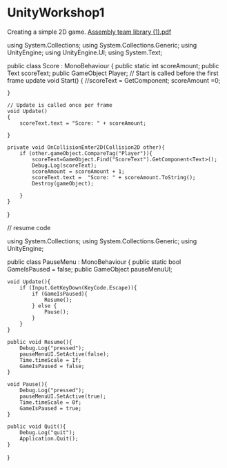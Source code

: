 # UnityWorkshop1
Creating a simple 2D game.
[Assembly team library (1).pdf](https://github.com/The-Assembly/UnityWorkshop1/files/10095770/Assembly.team.library.1.pdf)


using System.Collections;
using System.Collections.Generic;
using UnityEngine;
using UnityEngine.UI;
using System.Text;

public class Score : MonoBehaviour
{
    public static int scoreAmount;
    public Text scoreText;
     public GameObject Player;
    // Start is called before the first frame update
    void Start()
    {
        //scoreText = GetComponent<Text>;
        scoreAmount =0;
        
    }

    // Update is called once per frame
    void Update()
    {
        scoreText.text = "Score: " + scoreAmount;
        
    }

    private void OnCollisionEnter2D(Collision2D other){
        if (other.gameObject.CompareTag("Player")){
            scoreText=GameObject.Find("ScoreText").GetComponent<Text>(); 
            Debug.Log(scoreText);
            scoreAmount = scoreAmount + 1;
            scoreText.text =  "Score: " + scoreAmount.ToString();
            Destroy(gameObject);
            
        }
    }
}






// resume code

using System.Collections;
using System.Collections.Generic;
using UnityEngine;


public class PauseMenu : MonoBehaviour
{
    public static bool GameIsPaused = false;
    public GameObject pauseMenuUI;

    void Update(){
        if (Input.GetKeyDown(KeyCode.Escape)){
            if (GameIsPaused){
                Resume();
            } else {
                Pause();
            }
        }
    }

    public void Resume(){
        Debug.Log("pressed");
        pauseMenuUI.SetActive(false);
        Time.timeScale = 1f;
        GameIsPaused = false;
    }

    void Pause(){
        Debug.Log("pressed");
        pauseMenuUI.SetActive(true);
        Time.timeScale = 0f;
        GameIsPaused = true;
    }

    public void Quit(){
        Debug.Log("quit");
        Application.Quit();
    }
}

